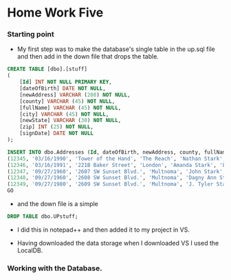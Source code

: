 

# Home Work Five


### Starting point

+ My first step was to make the database's single table in the up.sql file and then add in the down file that drops the table.

```sql
CREATE TABLE [dbo].[stuff]
(
	[Id] INT NOT NULL PRIMARY KEY,
	[dateOfBirth] DATE NOT NULL,
	[newAddress] VARCHAR (200) NOT NULL,
	[county] VARCHAR (45) NOT NULL,
	[fullName] VARCHAR (45) NOT NULL,
	[city] VARCHAR (45) NOT NULL,
	[newState] VARCHAR (30) NOT NULL,
	[zip] INT (25) NOT NULL,
	[signDate] DATE NOT NULL
);

INSERT INTO dbo.Addresses (Id, dateOfBirth, newAddress, county, fullName, city, newState, zip, signDate) VALUES
(12345, '03/16/1990', 'Tower of the Hand', 'The Reach', 'Nathan Stark', 'Kings Landing', 'GOT', 97239, '09/27/2011'),
(12346, '03/16/1991', '221B Baker Street', 'London', 'Amanda Stark', 'London', 'UK', 99999, '09/27/2015'),
(12347, '09/27/1960', '2607 SW Sunset Blvd.', 'Multnoma', 'John Stark', 'Portland', 'OR', 98899, '05/10/1991'),
(12348, '09/27/1960', '2608 SW Sunset Blvd.', 'Multnoma', 'Dagny Ann Stark', 'Portland', 'OR', 98799, '05/10/2016'),
(12349, '09/27/1980', '2609 SW Sunset Blvd.', 'Multnoma', 'J. Tyler Stark', 'Portland', 'CA', 98699, '05/10/1991')
GO
```
+ and the down file is a simple

```sql
DROP TABLE dbo.UPstuff;
```
+ I did this in notepad++ and then added it to my project in VS.

+ Having downloaded the data storage when I downloaded VS I used the LocalDB.

### Working with the Database.






